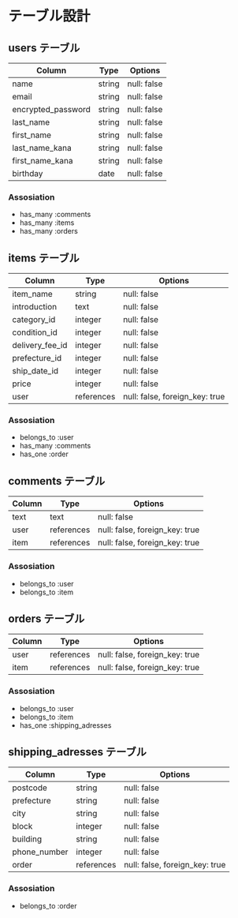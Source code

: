 # テーブル設計

## users テーブル

| Column             | Type    | Options     |
| ------------------ | ------- | ----------- |
| name               | string  | null: false |
| email              | string  | null: false |
| encrypted_password | string  | null: false |
| last_name          | string  | null: false |
| first_name         | string  | null: false |
| last_name_kana     | string  | null: false |
| first_name_kana    | string  | null: false |
| birthday           | date    | null: false |

### Assosiation

- has_many :comments
- has_many :items
- has_many :orders 


## items テーブル

| Column          | Type       | Options                        |
| --------------- | ---------- | ------------------------------ |
| item_name       | string     | null: false                    |
| introduction    | text       | null: false                    |
| category_id     | integer    | null: false                    |
| condition_id    | integer    | null: false                    |
| delivery_fee_id | integer    | null: false                    |
| prefecture_id   | integer    | null: false                    |
| ship_date_id    | integer    | null: false                    |
| price           | integer    | null: false                    |
| user            | references | null: false, foreign_key: true |

### Assosiation

- belongs_to :user
- has_many :comments
- has_one :order


## comments テーブル

| Column     | Type         | Options                        |
| ---------- | ------------ | ------------------------------ |
| text       | text         | null: false                    |
| user       | references   | null: false, foreign_key: true |
| item       | references   | null: false, foreign_key: true |

### Assosiation

- belongs_to :user
- belongs_to :item


## orders テーブル

| Column     | Type         | Options                        |
| ---------- | ------------ | ------------------------------ |
| user       | references   | null: false, foreign_key: true |
| item       | references   | null: false, foreign_key: true |

### Assosiation

- belongs_to :user
- belongs_to :item
- has_one :shipping_adresses


## shipping_adresses テーブル

| Column       | Type         | Options                        |
| ------------ | ------------ | ------------------------------ |
| postcode     | string       | null: false                    |
| prefecture   | string       | null: false                    |
| city         | string       | null: false                    |
| block        | integer      | null: false                    |
| building     | string       | null: false                    |
| phone_number | integer      | null: false                    |
| order        | references   | null: false, foreign_key: true |
### Assosiation

- belongs_to :order